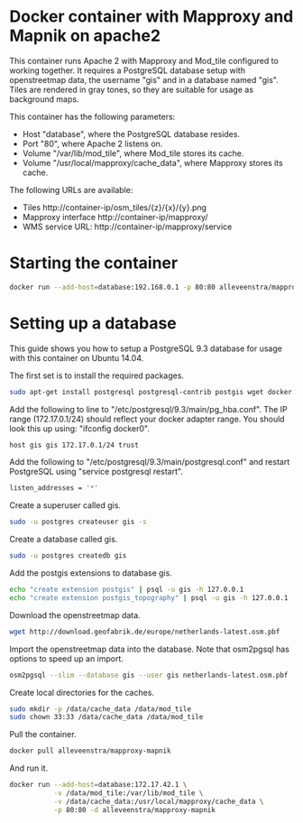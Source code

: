# Docker container with Mapproxy and Mapnik on apache2

This container runs Apache 2 with Mapproxy and Mod_tile configured to working together. It requires a PostgreSQL database
setup with openstreetmap data, the username "gis" and in a database named "gis". Tiles are rendered in gray tones, so
they are suitable for usage as background maps.

This container has the following parameters:

* Host "database", where the PostgreSQL database resides.
* Port "80", where Apache 2 listens on.
* Volume "/var/lib/mod_tile", where Mod_tile stores its cache.
* Volume "/usr/local/mapproxy/cache_data", where Mapproxy stores its cache.

The following URLs are available:

* Tiles http://container-ip/osm_tiles/{z}/{x}/{y}.png
* Mapproxy interface http://container-ip/mapproxy/
* WMS service URL: http://container-ip/mapproxy/service

# Starting the container

```sh
docker run --add-host=database:192.168.0.1 -p 80:80 alleveenstra/mapproxy-mapnik
```

# Setting up a database

This guide shows you how to setup a PostgreSQL 9.3 database for usage with this container on Ubuntu 14.04.

The first set is to install the required packages.

```sh
sudo apt-get install postgresql postgresql-contrib postgis wget docker.io osm2pgsql
```

Add the following to line to "/etc/postgresql/9.3/main/pg_hba.conf".
The IP range (172.17.0.1/24) should reflect your docker adapter range.
You should look this up using: "ifconfig docker0".

```sh
host gis gis 172.17.0.1/24 trust
```

Add the following to "/etc/postgresql/9.3/main/postgresql.conf" and restart PostgreSQL using "service postgresql restart".

```sh
listen_addresses = '*'
```

Create a superuser called gis.

```sh
sudo -u postgres createuser gis -s
```

Create a database called gis.

```sh
sudo -u postgres createdb gis
```

Add the postgis extensions to database gis.

```sh
echo "create extension postgis" | psql -u gis -h 127.0.0.1
echo "create extension postgis_topography" | psql -u gis -h 127.0.0.1
```

Download the openstreetmap data.

```sh
wget http://download.geofabrik.de/europe/netherlands-latest.osm.pbf
```

Import the openstreetmap data into the database.
Note that osm2pgsql has options to speed up an import.

```sh
osm2pgsql --slim --database gis --user gis netherlands-latest.osm.pbf
```

Create local directories for the caches.

```sh
sudo mkdir -p /data/cache_data /data/mod_tile
sudo chown 33:33 /data/cache_data /data/mod_tile
```

Pull the container.

```sh
docker pull alleveenstra/mapproxy-mapnik
```

And run it.

```sh
docker run --add-host=database:172.17.42.1 \
           -v /data/mod_tile:/var/lib/mod_tile \
           -v /data/cache_data:/usr/local/mapproxy/cache_data \
           -p 80:80 -d alleveenstra/mapproxy-mapnik
```
